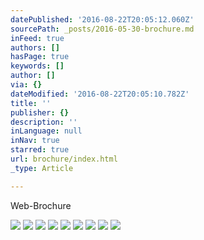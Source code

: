 ```yaml
---
datePublished: '2016-08-22T20:05:12.060Z'
sourcePath: _posts/2016-05-30-brochure.md
inFeed: true
authors: []
hasPage: true
keywords: []
author: []
via: {}
dateModified: '2016-08-22T20:05:10.782Z'
title: ''
publisher: {}
description: ''
inLanguage: null
inNav: true
starred: true
url: brochure/index.html
_type: Article

---
```

Web-Brochure

![](https://the-grid-user-content.s3-us-west-2.amazonaws.com/ab57d64f-52a4-44ff-aa37-1bf8df92f1c9.jpg)
![](https://s3-us-west-2.amazonaws.com/the-grid-img/p/160e4b93e100799838bd332d209f4d37487a9417.jpg)
![](https://s3-us-west-2.amazonaws.com/the-grid-img/p/7320916bf0e40efa831c61cb4fcfc09a6acf8c7d.jpg)
![](https://s3-us-west-2.amazonaws.com/the-grid-img/p/48fa3f1211baa6c69282a0f1bf07d2427599dd89.jpg)
![](https://s3-us-west-2.amazonaws.com/the-grid-img/p/7d96759de49ab9098a1b48f8f0d5d7d921722cfd.jpg)
![](https://s3-us-west-2.amazonaws.com/the-grid-img/p/60ef90b06cb16d3d2f21c7f314707d48fd45ce28.jpg)
![](https://s3-us-west-2.amazonaws.com/the-grid-img/p/8943d9e9488cca203a4b3aad0f7fdd4454c1de07.jpg)
![](https://s3-us-west-2.amazonaws.com/the-grid-img/p/43553c269a30dfb557d659f723c5da4e4da1c01c.jpg)
![](https://s3-us-west-2.amazonaws.com/the-grid-img/p/d4d44e095b38683753c8e3988e82c7b23bf90c78.jpg)